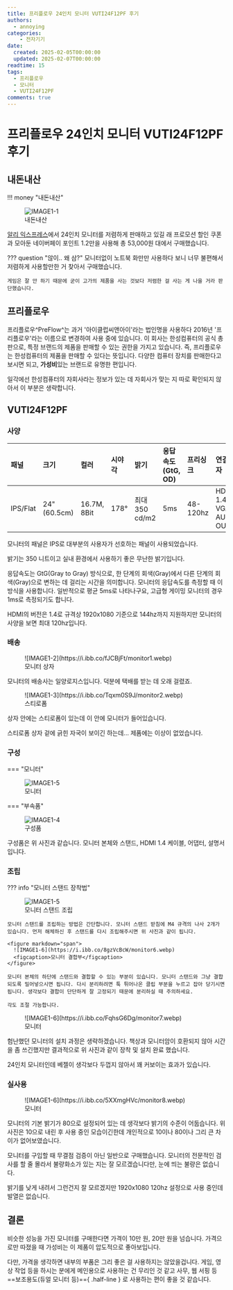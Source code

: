 ```yaml
---
title: 프리플로우 24인치 모니터 VUTI24F12PF 후기
authors:
  - annoying
categories:
    - 전자기기
date: 
  created: 2025-02-05T00:00:00
  updated: 2025-02-07T00:00:00
readtime: 15
tags:
  - 프리플로우
  - 모니터
  - VUTI24F12PF
comments: true
---
```


<!-- more -->

# 프리플로우 24인치 모니터 VUTI24F12PF 후기
## 내돈내산
!!! money "내돈내산"
    <figure markdown="span">
        ![IMAGE1-1](https://i.ibb.co/SDk2YxCc/mamoney.jpg)
        <figcaption>내돈내산</figcaption>
    </figure>

[알리 익스프레스](https://ko.aliexpress.com/ "알리 익스프레스")에서 24인치 모니터를 저렴하게 판매하고 있길 래 프로모션 할인 쿠폰과 모아둔 네이버페이 포인트 1.2만을 사용해 총 53,000원 대에서 구매했습니다.

??? question "않이.. 왜 삼?"
    모니터없이 노트북 화만만 사용하다 보니 너무 불편해서 저렴하게 사용할만한 거 찾아서 구매했습니다.

    게임은 잘 안 하기 때문에 굳이 고가의 제품을 사는 것보다 저렴한 걸 사는 게 나을 거라 판단했습니다.

## 프리플로우
프리플로우^PreFlow^는 과거 '아이클럽씨앤아이'라는 법인명을 사용하다 2016년 '프리플로우'라는 이름으로 변경하여 사용 중에 있습니다. 이 회사는 한성컴퓨터의 공식 총판으로, 특정 브랜드의 제품을 판매할 수 있는 권한을 가지고 있습니다. 즉, 프리플로우는 한성컴퓨터의 제품을 판매할 수 있다는 뜻입니다. 다양한 컴퓨터 장치를 판매한다고 보시면 되고, **가성비**있는 브랜드로 유명한 편입니다.

일각에선 한성컴퓨터의 자회사라는 정보가 있는 데 자회사가 맞는 지 따로 확인되지 않아서 이 부분은 생략합니다.

## VUTI24F12PF
### 사양
|패널|크기|컬러|시야각|밝기|응답 속도(GtG, OD)|프리싱크|연결 단자|스피커|베사 마운트|소비 전력|
|:-----|:-----|:-----|:-----|:-----|:-----|:-----|:-----|:-----|:-----|:-----|
|IPS/Flat|24"(60.5cm)|16.7M, 8Bit|178&deg;|최대 350 cd/m2|5ms|48-120hz|HDMI 1.4 / VGA / AUDIO-OUT|-|75x75, M4|19W (최대 30W)|

모니터의 패널은 IPS로 대부분의 사용자가 선호하는 패널이 사용되었습니다.

밝기는 350 니트이고 실내 환경에서 사용하기 좋은 무난한 밝기입니다.

응답속도는 GtG(Gray to Gray) 방식으로, 한 단계의 회색(Gray)에서 다른 단계의 회색(Gray)으로 변하는 데 걸리는 시간을 의미합니다. 모니터의 응답속도를 측정할 때 이 방식을 사용합니다. 일반적으로 평균 5ms로 나타나구요, 고급형 게이밍 모니터의 경우 1ms로 측정되기도 합니다.

HDMI의 버전은 1.4로 규격상 1920x1080 기준으로 144hz까지 지원하지만 모니터의 사양을 보면 최대 120hz입니다.

### 배송
<figure markdown="span">
  ![IMAGE1-2](https://i.ibb.co/fJCBjFt/monitor1.webp)
  <figcaption>모니터 상자</figcaption>
</figure>

모니터의 배송사는 일양로지스입니다. 덕분에 택배를 받는 데 오래 걸렸죠.

<figure markdown="span">
  ![IMAGE1-3](https://i.ibb.co/Tqxm0S9J/monitor2.webp)
  <figcaption>스티로폼</figcaption>
</figure>

상자 안에는 스티로폼이 있는데 이 안에 모니터가 들어있습니다.

스티로폼 상자 겉에 긁힌 자국이 보이긴 하는데... 제품에는 이상이 없었습니다.

### 구성
=== "모니터"
    <figure markdown="span">
      ![IMAGE1-5](https://i.ibb.co/2748M6hL/monitor4.webp)
      <figcaption>모니터</figcaption>
    </figure>
=== "부속품"
    <figure markdown="span">
      ![IMAGE1-4](https://i.ibb.co/PsNj1rzG/monitor3.webp)
      <figcaption>구성품</figcaption>
    </figure>

구성품은 위 사진과 같습니다. 모니터 본체와 스탠드, HDMI 1.4 케이블, 어댑터, 설명서입니다.

### 조립

??? info "모니터 스탠드 장착법"
    <figure markdown="span">
      ![IMAGE1-5](https://i.ibb.co/F4jvtMwh/monitor5.webp)
      <figcaption>모니터 스탠드 조립</figcaption>
    </figure>

    모니터 스탠드를 조립하는 방법은 간단합니다. 모니터 스탠드 받침에 M4 규격의 나사 2개가 있습니다. 먼저 해체하신 후 스탠드를 다시 조립해주시면 위 사진과 같이 됩니다.

    <figure markdown="span">
      ![IMAGE1-6](https://i.ibb.co/8gzVcBcW/monitor6.webp)
      <figcaption>모니터 결합부</figcaption>
    </figure>

    모니터 본체의 하단에 스탠드와 결합할 수 있는 부분이 있습니다. 모니터 스탠드와 그냥 결합되도록 밀어넣으시면 됩니다. 다시 분리하려면 툭 튀어나온 클립 부분을 누르고 잡아 당기시면 됩니다. 생각보다 결합이 단단하게 잘 고정되기 때문에 분리하실 때 주의하세요.

    각도 조절 가능합니다.

<figure markdown="span">
  ![IMAGE1-6](https://i.ibb.co/FqhsG6Dg/monitor7.webp)
  <figcaption>모니터</figcaption>
</figure>

험난했던 모니터의 설치 과정은 생략하겠습니다. 책상과 모니터암이 호환되지 않아 시간을 좀 쓰긴했지만 결과적으로 위 사진과 같이 장착 및 설치 완료 했습니다.

24인치 모니터인데 베젤이 생각보다 두껍지 않아서 꽤 커보이는 효과가 있습니다.

### 실사용
<figure markdown="span">
  ![IMAGE1-6](https://i.ibb.co/5XXmgHVc/monitor8.webp)
  <figcaption>모니터</figcaption>
</figure>

모니터의 기본 밝기가 80으로 설정되어 있는 데 생각보다 밝기의 수준이 어둡습니다. 위 사진은 10으로 내린 후 사용 중인 모습이긴한데 개인적으로 10이나 80이나 그리 큰 차이가 없어보였습니다.

모니터를 구입할 때 무결점 검증이 아닌 일반으로 구매했습니다. 모니터의 전문적인 검사를 할 줄 몰라서 불량화소가 있는 지는 잘 모르겠습니다만, 눈에 띄는 불량은 없습니다.

밝기를 낮게 내려서 그런건지 잘 모르겠지만 1920x1080 120hz 설정으로 사용 중인데 발열은 없습니다.

## 결론
비슷한 성능을 가진 모니터를 구매한다면 가격이 10만 원, 20만 원을 넘습니다. 가격으로만 따졌을 때 가성비는 이 제품이 압도적으로 좋아보입니다.

다만, 가격을 생각하면 내부의 부품은 그리 좋은 걸 사용하지는 않았을겁니다. 게임, 영상 작업 등을 하시는 분에게 메인용으로 사용하는 건 무리인 것 같고 사무, 웹 서핑 등 ==보조용도(듀얼 모니터 등)=={ .half-line } 로 사용하는 편이 좋을 것 같습니다.